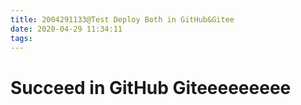 ```yaml
---
title: 2004291133@Test Deploy Both in GitHub&Gitee
date: 2020-04-29 11:34:11
tags:
---
```

# Succeed in GitHub Giteeeeeeeee